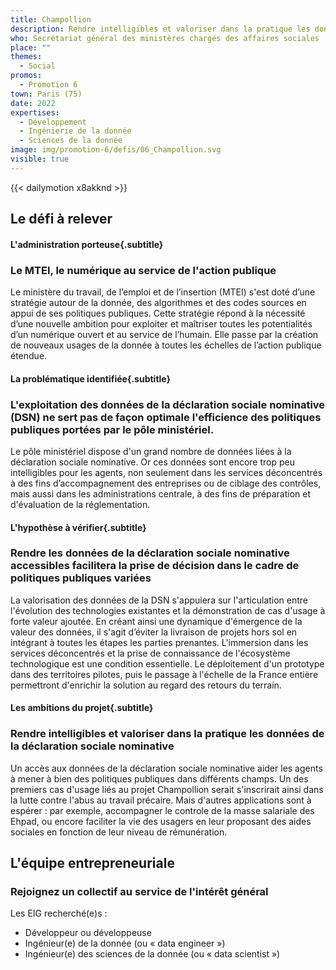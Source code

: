 ```yaml
---
title: Champollion
description: Rendre intelligibles et valoriser dans la pratique les données de la déclaration sociale nominative 
who: Secrétariat général des ministères chargés des affaires sociales
place: ""
themes:
  - Social
promos:
  - Promotion 6
town: Paris (75)
date: 2022
expertises:
  - Développement
  - Ingénierie de la donnée
  - Sciences de la donnée
image: img/promotion-6/defis/06_Champollion.svg
visible: true
---
```


{{< dailymotion x8akknd >}}

## Le défi à relever

#### L'administration porteuse{.subtitle}
### Le MTEI, le numérique au service de l'action publique
Le ministère du travail, de l’emploi et de l’insertion (MTEI) s'est doté d’une stratégie autour de la donnée, des algorithmes et des codes sources en appui de ses politiques publiques. Cette stratégie répond à la nécessité d’une nouvelle ambition pour exploiter et maîtriser toutes les potentialités d’un numérique ouvert et au service de l’humain. Elle passe par la création de nouveaux usages de la donnée à toutes les échelles de l’action publique étendue.

#### La problématique identifiée{.subtitle}
### L'exploitation des données de la déclaration sociale nominative (DSN) ne sert pas de façon optimale l'efficience des politiques publiques portées par le pôle ministériel.
Le pôle ministériel dispose d'un grand nombre de données liées à la déclaration sociale nominative. Or ces données sont encore trop peu intelligibles pour les agents, non seulement dans les services déconcentrés à des fins d’accompagnement des entreprises ou de ciblage des contrôles, mais aussi dans les administrations centrale, à des fins de préparation et d'évaluation de la réglementation.

#### L'hypothèse à vérifier{.subtitle}
### Rendre les données de la déclaration sociale nominative accessibles facilitera la prise de décision dans le cadre de politiques publiques variées
La valorisation des données de la DSN s'appuiera sur l'articulation entre l'évolution des technologies existantes et la démonstration de cas d'usage à forte valeur ajoutée. En créant ainsi une dynamique d'émergence de la valeur des données, il s'agit d’éviter la livraison de projets hors sol en intégrant à toutes les étapes les parties prenantes. L'immersion dans les services déconcentrés et la prise de connaissance de l'écosystème technologique est une condition essentielle. Le déploitement d'un prototype dans des territoires pilotes, puis le passage à l'échelle de la France entière permettront d'enrichir la solution au regard des retours du terrain.

#### Les ambitions du projet{.subtitle}
### Rendre intelligibles et valoriser dans la pratique les données de la déclaration sociale nominative
Un accès aux données de la déclaration sociale nominative aider les agents à mener à bien des politiques publiques dans différents champs. Un des premiers cas d'usage liés au projet Champollion serait s'inscrirait ainsi dans la lutte contre l'abus au travail précaire. Mais d'autres applications sont à espérer : par exemple, accompagner le controle de la masse salariale des Ehpad, ou encore faciliter la vie des usagers en leur proposant des aides sociales en fonction de leur niveau de rémunération.

## L'équipe entrepreneuriale
### Rejoignez un collectif au service de l'intérêt général

Les EIG recherché(e)s :
* Développeur ou développeuse
* Ingénieur(e) de la donnée (ou « data engineer »)
* Ingénieur(e) des sciences de la donnée (ou « data scientist »)